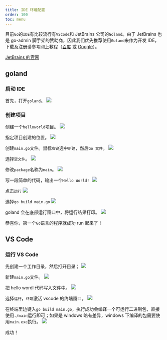```yaml
---
title: IDE 环境配置
order: 100
toc: menu
---
```


目前`Go`的`IDE`有比较流行有`VSCode`和 JetBrains 公司的`Goland`。由于 JetBrains 也是 go-admin 脚手架的赞助商，因此我们优先推荐使用`Goland`来作为开发 IDE，下载及注册请参考网上教程（[百度](https://www.baidu.com) 或 [Google](https://www.goole.com)）。

[JetBrains 的官网](https://www.jetbrains.com)

## goland

### 启动 IDE

首先，打开`goland`。
![](https://raw.githubusercontent.com/wenjianzhang/image/master/img/goland-step1.png)

### 创建项目

创建一个`helloworld`项目。
![](https://raw.githubusercontent.com/wenjianzhang/image/master/img/goland-step3.png)

指定项目创建的位置。
![](https://raw.githubusercontent.com/wenjianzhang/image/master/img/goland-step2.png)

创建`main.go`文件。鼠标`右键`选中`新建`，然后`Go 文件`。
![](https://raw.githubusercontent.com/wenjianzhang/image/master/img/goland-step4.png)

选择`空文件`。
![](https://raw.githubusercontent.com/wenjianzhang/image/master/img/goland-step5.png)

修改`package`名称为`main`。
![](https://raw.githubusercontent.com/wenjianzhang/image/master/img/goland-step6.png)

写一段简单的代码，输出一个`Hello World！`
![](https://raw.githubusercontent.com/wenjianzhang/image/master/img/goland-step7.png)

点击`运行`
![](https://raw.githubusercontent.com/wenjianzhang/image/master/img/goland-step8.png)

选择`go build main.go`
![](https://raw.githubusercontent.com/wenjianzhang/image/master/img/goland-step9.png)

goland 会在底部运行窗口中，将运行结果打印。
![](https://raw.githubusercontent.com/wenjianzhang/image/master/img/goland-step10.png)

恭喜你，第一个`Go`语言的程序就成功 run 起来了！

## VS Code

### 运行 VS Code

先创建一个工作目录，然后打开目录；
![](https://raw.githubusercontent.com/wenjianzhang/image/master/img/vscode-step1.png)

新建`main.go`文件。
![](https://raw.githubusercontent.com/wenjianzhang/image/master/img/vscode-step2.png)

把 hello wordl 代码写入文件中。
![](https://raw.githubusercontent.com/wenjianzhang/image/master/img/vscode-step3.png)

选择`运行`，`终端`激活 vscode 的终端窗口。
![](https://raw.githubusercontent.com/wenjianzhang/image/master/img/vscode-step4.png)

在终端里边键入`go build main.go`，执行成功会编译一个可运行二进制包，直接使用`./main`运行即可；如果是 windows 略有差异，windows 下编译的包需要使用`main.exe`执行。
![](https://raw.githubusercontent.com/wenjianzhang/image/master/img/vscode-step5.png)

成功！
